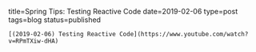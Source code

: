 
title=Spring Tips: Testing Reactive Code
date=2019-02-06
type=post
tags=blog
status=published
~~~~~~
[(2019-02-06) Testing Reactive Code](https://www.youtube.com/watch?v=RPmTXiw-dHA) 
            